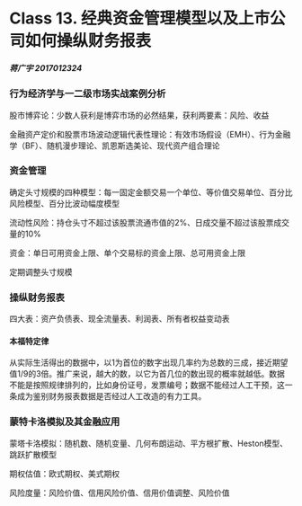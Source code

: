 # Class 13. 经典资金管理模型以及上市公司如何操纵财务报表

##### 蒋广宇 2017012324

### 行为经济学与一二级市场实战案例分析

股市博弈论：少数人获利是博弈市场的必然结果，获利两要素：风险、收益

金融资产定价和股票市场波动逻辑代表性理论：有效市场假设（EMH）、行为金融学（BF）、随机漫步理论、凯恩斯选美论、现代资产组合理论

### 资金管理

确定头寸规模的四种模型：每一固定金额交易一个单位、等价值交易单位、百分比风险模型、百分比波动幅度模型

流动性风险：持仓头寸不超过该股票流通市值的2%、日成交量不超过该股票成交量的10%

资金：单日可用资金上限、单个交易标的资金上限、总可用资金上限

定期调整头寸规模

### 操纵财务报表

四大表：资产负债表、现全流量表、利润表、所有者权益变动表

#### 本福特定律

从实际生活得出的数据中，以1为首位的数字出现几率约为总数的三成，接近期望值1/9的3倍。推广来说，越大的数，以它为首几位的数出现的概率就越低。数据不能是按照规律排列的，比如身份证号，发票编号；数据不能经过人工干预，这一条成为鉴别财务报表数据是否经过人工改造的有力工具。



### 蒙特卡洛模拟及其金融应用

蒙塔卡洛模拟：随机数、随机变量、几何布朗运动、平方根扩散、Heston模型、跳跃扩散模型

期权估值：欧式期权、美式期权

风险度量：风险价值、信用风险价值、信用价值调整、风险价值



